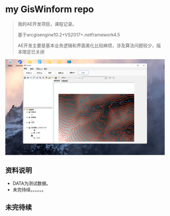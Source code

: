 # my GisWinform repo

> 我的AE开发项目，课程记录。
>
> 基于arcgisengine10.2+VS2017+.netframework4.5
>
> AE开发主要是基本业务逻辑和界面美化比较麻烦，涉及算法问题较少，版本限定已关闭

![image-20220410161034871](img/image-20220410161034871.png)

## 资料说明

- DATA为测试数据。
- 未完待续。。。。。。

## 未完待续
